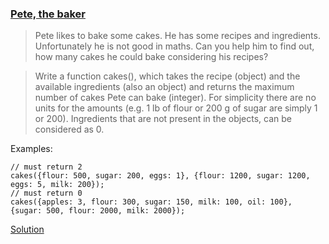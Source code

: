 ### [Pete, the baker](https://www.codewars.com/kata/pete-the-baker/train/javascript) ###
>Pete likes to bake some cakes. He has some recipes and ingredients. Unfortunately he is not good in maths. Can you help him to find out, how many cakes he could bake considering his recipes?

>Write a function cakes(), which takes the recipe (object) and the available ingredients (also an object) and returns the maximum number of cakes Pete can bake (integer). For simplicity there are no units for the amounts (e.g. 1 lb of flour or 200 g of sugar are simply 1 or 200). Ingredients that are not present in the objects, can be considered as 0.

Examples:

    // must return 2
    cakes({flour: 500, sugar: 200, eggs: 1}, {flour: 1200, sugar: 1200, eggs: 5, milk: 200}); 
    // must return 0
    cakes({apples: 3, flour: 300, sugar: 150, milk: 100, oil: 100}, {sugar: 500, flour: 2000, milk: 2000}); 

[Solution](./Amount_Of_Food.js)